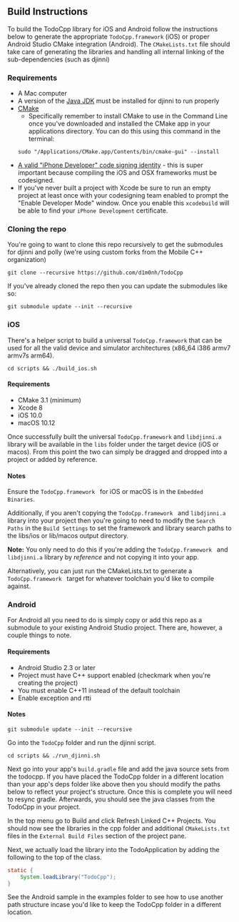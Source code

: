 ## Build Instructions
To build the TodoCpp library for iOS and Android follow the instructions below to generate the appropriate `TodoCpp.framework` (iOS) or proper Android Studio CMake integration (Android). The `CMakeLists.txt` file should take care of generating the libraries and handling all internal linking of the sub-dependencies (such as djinni)

### Requirements
- A Mac computer
- A version of the [Java JDK](http://www.oracle.com/technetwork/java/javase/downloads/jdk8-downloads-2133151.html) must be installed for djinni to run properly
- [CMake](https://cmake.org/install/)
    - Specifically remember to install CMake to use in the Command Line once you've downloaded and installed the CMake app in your applications directory. You can do this using this command in the terminal:
    ```
    sudo "/Applications/CMake.app/Contents/bin/cmake-gui" --install
    ```
- [A valid "iPhone Developer" code signing identity](http://polly.readthedocs.io/en/latest/toolchains/ios/errors/polly_ios_development_team.html) - this is super important because compiling the iOS and OSX frameworks must be codesigned.
- If you've never built a project with Xcode be sure to run an empty project at least once with your codesigning team enabled to prompt the "Enable Developer Mode" window. Once you enable this `xcodebuild` will be able to find your `iPhone Development` certificate.

### Cloning the repo
You're going to want to clone this repo recursively to get the submodules for djinni and polly (we're using custom forks from the Mobile C++ organization)
```
git clone --recursive https://github.com/d1m0nh/TodoCpp
```

If you've already cloned the repo then you can update the submodules like so:
```
git submodule update --init --recursive
```

### iOS

There's a helper script to build a universal `TodoCpp.framework` that can be used for all the valid device and simulator architectures (x86_64 i386 armv7 armv7s arm64).
```
cd scripts && ./build_ios.sh
```

#### Requirements
- CMake 3.1 (minimum)
- Xcode 8
- iOS 10.0
- macOS 10.12

Once successfully built the universal `TodoCpp.framework` and `libdjinni.a` library will be available in the `libs` folder under the target device (iOS or macos). From this point the two can simply be dragged and dropped into a project or added by reference.

#### Notes

Ensure the `TodoCpp.framework ` for iOS or macOS is in the `Embedded Binaries`.

Additionally, if you aren't copying the `TodoCpp.framework ` and `libdjinni.a` library into your project then you're going to need to modify the `Search Paths` in the `Build Settings` to set the framework and library search paths to the libs/ios or lib/macos output directory.

**Note:** You only need to do this if you're adding the `TodoCpp.framework ` and `libdjinni.a` library by *reference* and not copying it into your app.

Alternatively, you can just run the CMakeLists.txt to generate a `TodoCpp.framework ` target for whatever toolchain you'd like to compile against.


### Android

For Android all you need to do is simply copy or add this repo as a submodule to your existing Android Studio project. There are, however, a couple things to note.

#### Requirements
- Android Studio 2.3 or later
- Project must have C++ support enabled (checkmark when you're creating the project)
- You must enable C++11 instead of the default toolchain
- Enable exception and rtti

#### Notes
```
git submodule update --init --recursive
```

Go into the `TodoCpp` folder and run the djinni script.
```
cd scripts && ./run_djinni.sh
```

Next go into your app's `build.gradle` file and add the java source sets from the todocpp. If you have placed the TodoCpp folder in a different location than your app's deps folder like above then you should modify the paths below to reflect your project's structure.
Once this is complete you will need to resync gradle. Afterwards, you should see the java classes from the TodoCpp in your project.

In the top menu go to Build and click Refresh Linked C++ Projects. You should now see the libraries in the cpp folder and additional `CMakeLists.txt` files in the `External Build Files` section of the project pane.

Next, we actually load the library into the TodoApplication by adding the following to the top of the class.
```java
static {
    System.loadLibrary("TodoCpp");
}
```

See the Android sample in the examples folder to see how to use another path structure incase you'd like to keep the TodoCpp folder in a different location.